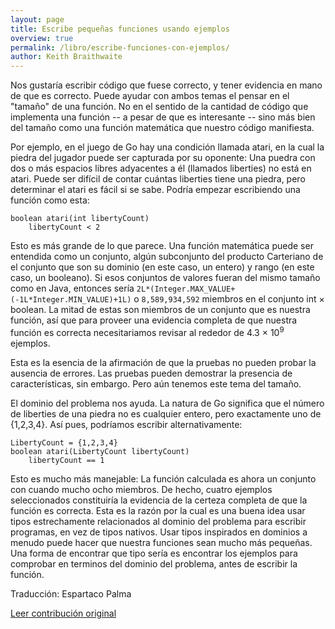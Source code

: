 ```yaml
---
layout: page
title: Escribe pequeñas funciones usando ejemplos
overview: true
permalink: /libro/escribe-funciones-con-ejemplos/
author: Keith Braithwaite
---
```


Nos gustaría escribir código que fuese correcto, y tener evidencia en mano de que es correcto. Puede ayudar con ambos temas el pensar en el "tamaño" de una función. No en el sentido de la cantidad de código que implementa una función -- a pesar de que es interesante -- sino más bien del tamaño como una función matemática que nuestro código manifiesta.

Por ejemplo, en el juego de Go hay una condición llamada atari, en la cual la piedra del jugador puede ser capturada por su oponente: Una puedra con dos o más espacios libres adyacentes a él (llamados liberties) no está en atari. Puede ser difícil de contar cuántas liberties tiene una piedra, pero determinar el atari es fácil si se sabe. Podría empezar escribiendo una función como esta:


    boolean atari(int libertyCount)
        libertyCount < 2


Esto es más grande de lo que parece. Una función matemática puede ser entendida como un conjunto, algún subconjunto del producto Carteriano de el conjunto que son su dominio (en este caso, un entero) y rango (en este caso, un booleano). Si esos conjuntos de valores fueran del mismo tamaño como en Java, entonces sería `2L*(Integer.MAX_VALUE+(-1L*Integer.MIN_VALUE)+1L)` o `8,589,934,592` miembros en el conjunto int × boolean. La mitad de estas son miembros de un conjunto que es nuestra función, así que para proveer una evidencia completa de que nuestra función es correcta necesitariamos revisar al rededor de 4.3 × 10<sup>9</sup> ejemplos.

Esta es la esencia de la afirmación de que la pruebas no pueden probar la ausencia de errores. Las pruebas pueden demostrar la presencia de características, sin embargo. Pero aún tenemos este tema del tamaño.

El dominio del problema nos ayuda. La natura de Go significa que el número de liberties de una piedra no es cualquier entero, pero exactamente uno de {1,2,3,4}. Así pues, podríamos escribir alternativamente:

    LibertyCount = {1,2,3,4}
    boolean atari(LibertyCount libertyCount)
        libertyCount == 1


Esto es mucho más manejable: La función calculada es ahora un conjunto con cuando mucho ocho miembros. De hecho, cuatro ejemplos seleccionados constituiría la evidencia de la certeza completa de que la función es correcta. Esta es la razón por la cual es una buena idea usar tipos estrechamente relacionados al dominio del problema para escribir programas, en vez de tipos nativos. Usar tipos inspirados en dominios a menudo puede hacer que nuestra funciones sean mucho más pequeñas. Una forma de encontrar que tipo sería es encontrar los ejemplos para comprobar en terminos del dominio del problema, antes de escribir la función.


Traducción: Espartaco Palma

[Leer contribución original](http://programmer.97things.oreilly.com/wiki/index.php/Write_Small_Functions_Using_Examples)
